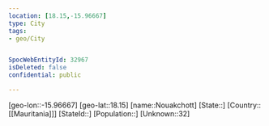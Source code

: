 ```yaml
---
location: [18.15,-15.96667]
type: City
tags:
- geo/City


SpocWebEntityId: 32967
isDeleted: false
confidential: public

---
```

[geo-lon::-15.96667]
[geo-lat::18.15]
[name::Nouakchott]
[State::]
[Country::[[Mauritania]]]
[StateId::]
[Population::]
[Unknown::32]

